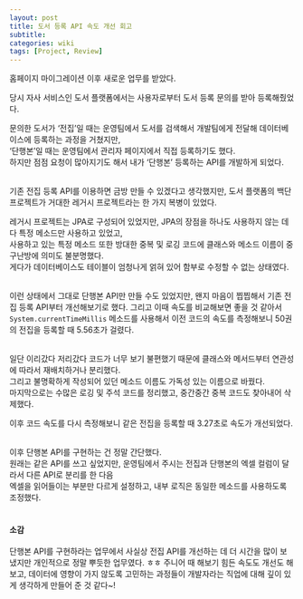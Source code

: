 ```yaml
---
layout: post
title: 도서 등록 API 속도 개선 회고
subtitle: 
categories: wiki
tags: [Project, Review]
---
```

홈페이지 마이그레이션 이후 새로운 업무를 받았다.

당시 자사 서비스인 도서 플랫폼에서는 사용자로부터 도서 등록 문의를 받아 등록해줬었다.

문의한 도서가 ‘전집’일 때는 운영팀에서 도서를 검색해서 개발팀에게 전달해 데이터베이스에 등록하는 과정을 거쳤지만,  
‘단행본’일 때는 운영팀에서 관리자 페이지에서 직접 등록하기도 했다.  
하지만 점점 요청이 많아지기도 해서 내가 ‘단행본’ 등록하는 API를 개발하게 되었다.
<br/>
<br/>


기존 전집 등록 API를 이용하면 금방 만들 수 있겠다고 생각했지만, 도서 플랫폼의 백단 프로젝트가 거대한 레거시 프로젝트라는 한 가지 복병이 있었다.

레거시 프로젝트는 JPA로 구성되어 있었지만, JPA의 장점을 하나도 사용하지 않는 데다 특정 메소드만 사용하고 있었고,  
사용하고 있는 특정 메소드 또한 방대한 중복 및 로깅 코드에 클래스와 메소드 이름이 중구난방에 의미도 불분명했다.  
게다가 데이터베이스도 테이블이 엄청나게 얽혀 있어 함부로 수정할 수 없는 상태였다.
<br/>
<br/>

이런 상태에서 그대로 단행본 API만 만들 수도 있었지만, 왠지 마음이 찝찝해서 기존 전집 등록 API부터 개선해보기로 했다. 그리고 이때 속도를 비교해보면 좋을 것 같아서 `System.currentTimeMillis` 메소드를 사용해서 이전 코드의 속도를 측정해보니 50권의 전집을 등록할 때 5.56초가 걸렸다.
<br/>
<br/>

일단 이리갔다 저리갔다 코드가 너무 보기 불편했기 때문에 클래스와 메서드부터 연관성에 따라서 재배치하거나 분리했다.  
그리고 불명확하게 작성되어 있던 메소드 이름도 가독성 있는 이름으로 바꿨다.  
마지막으로는 수많은 로깅 및 주석 코드를 정리했고, 중간중간 중복 코드도 찾아내어 삭제했다.  

이후 코드 속도를 다시 측정해보니 같은 전집을 등록할 때 3.27초로 속도가 개선되었다.
<br/>
<br/>

이후 단행본 API를 구현하는 건 정말 간단했다.  
원래는 같은 API를 쓰고 싶었지만, 운영팀에서 주시는 전집과 단행본의 엑셀 컬럼이 달라서 다른 API로 분리를 한 다음  
엑셀을 읽어들이는 부분만 다르게 설정하고, 내부 로직은 동일한 메소드를 사용하도록 조정했다.
<br/>
<br/>


#### 소감
단행본 API를 구현하라는 업무에서 사실상 전집 API를 개선하는 데 더 시간을 많이 보냈지만 개인적으로 정말 뿌듯한 업무였다. ㅎㅎ 주니어 때 해보기 힘든 속도도 개선도 해보고, 데이터에 영향이 가지 않도록 고민하는 과정들이 개발자라는 직업에 대해 깊이 있게 생각하게 만들어 준 것 같다~!